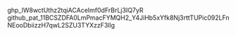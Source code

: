 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
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
